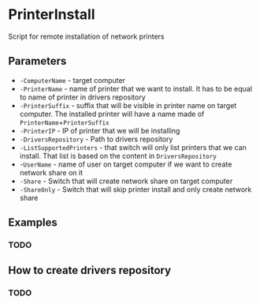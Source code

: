 # PrinterInstall
Script for remote installation of network printers

## Parameters
* `-ComputerName` - target computer
* `-PrinterName` - name of printer that we want to install. It has to be equal to name of printer in drivers repository
* `-PrinterSuffix` - suffix that will be visible in printer name on target computer. The installed printer will have a name made of `PrinterName`+`PrinterSuffix`
* `-PrinterIP` - IP of printer that we will be installing
* `-DriversRepository` - Path to drivers repository
* `-ListSupportedPrinters` - that switch will only list printers that we can install. That list is based on the content in `DriversRepository`
* -`UserName` - name of user on target computer if we want to create network share on it
* `-Share` - Switch that will create network share on target computer
* `-ShareOnly` - Switch that will skip printer install and only create network share
## Examples
### TODO

## How to create drivers repository
### TODO
